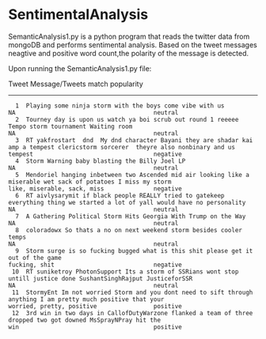 # SentimentalAnalysis

SemanticAnalysis1.py is a python program that reads the twitter data from mongoDB and performs sentimental analysis. Based on the tweet messages neagtive and positive word count,the polarity of the message is detected.

Upon running the SemanticAnalysis1.py file:
  
  Tweet  Message/Tweets                                                                                                                                  match                                    popularity
-------  ----------------------------------------------------------------------------------------------------------------------------------------------  ---------------------------------------  ------------
      1  Playing some ninja storm with the boys come vibe with us                                                                                        NA                                       neutral
      2  Tourney day is upon us watch ya boi scrub out round 1 reeeee  Tempo storm tournament Waiting room                                               NA                                       neutral
      3  RT yakfrostart  dnd  My dnd character Bayani they are shadar kai amp a tempest clericstorm sorcerer  theyre also nonbinary and us               tempest                                  negative
      4  Storm Warning baby blasting the Billy Joel LP                                                                                                   NA                                       neutral
      5  Mendoriel hanging inbetween two Ascended mid air looking like a miserable wet sack of potatoes I miss my storm                                  like, miserable, sack, miss              negative
      6  RT aivlysarymit if black people REALLY tried to gatekeep everything thing we started a lot of yall would have no personality                    NA                                       neutral
      7  A Gathering Political Storm Hits Georgia With Trump on the Way                                                                                  NA                                       neutral
      8  coloradowx So thats a no on next weekend storm besides cooler temps                                                                             NA                                       neutral
      9  Storm surge is so fucking bugged what is this shit please get it out of the game                                                                fucking, shit                            negative
     10  RT suniketroy PhotonSupport Its a storm of SSRians wont stop untill justice done SushantSinghRajput JusticeforSSR                               NA                                       neutral
     11  StormyEnt Im not worried Storm and you dont need to sift through anything I am pretty much positive that your                                   worried, pretty, positive                positive
     12  3rd win in two days in CallofDutyWarzone flanked a team of three dropped two got downed MsSprayNPray hit the                                    win                                      positive
